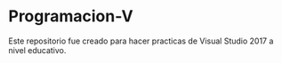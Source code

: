 # Programacion-V
Este repositorio fue creado para hacer practicas de Visual Studio 2017 a nivel educativo.
